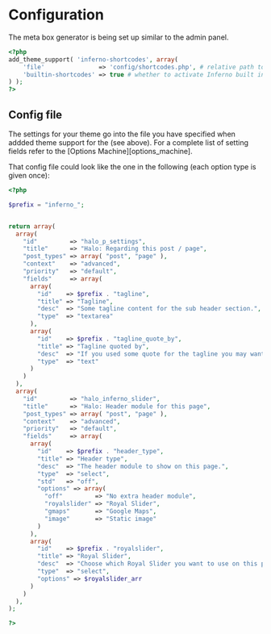 # Configuration

The meta box generator is being set up similar to the admin panel.

```php
<?php
add_theme_support( 'inferno-shortcodes', array(
    'file'               => 'config/shortcodes.php', # relative path to your shortcodes config file from your current theme directory, respects child themes.
    'builtin-shortcodes' => true # whether to activate Inferno built in shortcodes
) );
?>
```

## Config file

The settings for your theme go into the file you have specified when addded theme support for the  (see above). For a complete list of setting fields refer to the [Options Machine][options_machine].

That config file could look like the one in the following (each option type is given once):

```php
<?php

$prefix = "inferno_";


return array(
  array(
    "id"         => "halo_p_settings",
    "title"      => "Halo: Regarding this post / page",
    "post_types" => array( "post", "page" ),
    "context"    => "advanced",
    "priority"   => "default",
    "fields"     => array(
      array(
        "id"    => $prefix . "tagline",
        "title" => "Tagline",
        "desc"  => "Some tagline content for the sub header section.",
        "type"  => "textarea"
      ),
      array(
        "id"    => $prefix . "tagline_quote_by",
        "title" => "Tagline quoted by",
        "desc"  => "If you used some quote for the tagline you may want to include the author. It will look nicely as a quote.",
        "type"  => "text"
      )
    )
  ),
  array(
    "id"         => "halo_inferno_slider",
    "title"      => "Halo: Header module for this page",
    "post_types" => array( "post", "page" ),
    "context"    => "advanced",
    "priority"   => "default",
    "fields"     => array(
      array(
        "id"    => $prefix . "header_type",
        "title" => "Header type",
        "desc"  => "The header module to show on this page.",
        "type"  => "select",
        "std"   => "off",
        "options" => array(
          "off"         => "No extra header module",
          "royalslider" => "Royal Slider",
          "gmaps"       => "Google Maps",
          "image"       => "Static image"
        )
      ),
      array(
        "id"    => $prefix . "royalslider",
        "title" => "Royal Slider",
        "desc"  => "Choose which Royal Slider you want to use on this page. Notice: You need to create sliders in the Royal Slider administration by yourself, before.",
        "type"  => "select",
        "options" => $royalslider_arr
      )
    )
  ),
);

?>
```